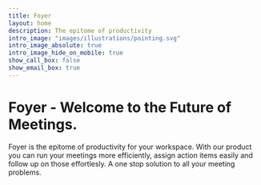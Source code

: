 ```yaml
---
title: Foyer
layout: home
description: The epitome of productivity
intro_image: "images/illustrations/pointing.svg"
intro_image_absolute: true
intro_image_hide_on_mobile: true
show_call_box: false
show_email_box: true
---
```


# Foyer - Welcome to the Future of Meetings.

Foyer is the epitome of productivity for your workspace. With our product you can run your meetings more efficiently, assign action items easily and follow up on those effortlesly. A one stop solution to all your meeting problems.
